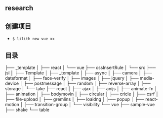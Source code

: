 ## research


## 创建项目

- `$ lilith new vue xx`
## 目录

├── _template
│   ├── react
│   └── vue
├── cssInsertRule
│   └── src
├── jsl
│   ├── Template
│   ├── _template
│   ├── async
│   ├── camera
│   ├── dateformat
│   ├── face-verify
│   ├── images
│   ├── jquery
│   ├── media-device
│   ├── postmessage
│   ├── random
│   ├── reverse-array
│   ├── storage
│   └── take
├── react
│   ├── ajax
│   ├── anijs
│   ├── animate-fn
│   ├── animation
│   ├── bodymovin
│   ├── circular
│   ├── cricle
│   ├── csrf
│   ├── file-upload
│   ├── gremlins
│   ├── loaidng
│   ├── popup
│   ├── react-motion
│   ├── transition-group
│   └── visibility
└── vue
    ├── sample-vue
    ├── shake
    └── table